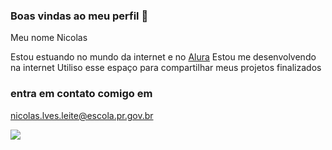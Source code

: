 ### Boas vindas ao meu perfil 🖤

Meu nome Nicolas

Estou estuando no mundo da internet e no [Alura](https://www.alura.com.br)
Estou me desenvolvendo na internet
Utiliso esse espaço para compartilhar meus projetos finalizados

### entra em contato comigo em

nicolas.lves.leite@escola.pr.gov.br


![](https://media.tenor.com/A0yCLZcqaGEAAAAC/cap-tornado.gif)
